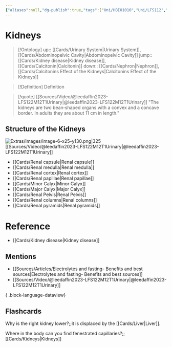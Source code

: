 ```yaml
---
{"aliases":null,"dg-publish":true,"tags":["Uni/HBIO1010","Uni/LFS112","flashcards/LFS112"],"permalink":"/cards/kidneys/","dgPassFrontmatter":true}
---
```


# Kidneys

> [!Ontology]
> up:: [[Cards/Urinary System\|Urinary System]], [[Cards/Abdominopelvic Cavity\|Abdominopelvic Cavity]]
> jump:: [[Cards/Kidney disease\|Kidney disease]], [[Cards/Calcitonin\|Calcitonin]]
> down:: [[Cards/Nephron\|Nephron]], [[Cards/Calcitonins Effect of the Kidneys\|Calcitonins Effect of the Kidneys]]

> [!Definition] Definition

> [!quote] [[Sources/Video/@leedaffin2023-LFS122M12T1Urinary\|@leedaffin2023-LFS122M12T1Urinary]]
> "The kidneys are two bean‐shaped organs with a convex and a concave border. In adults they are about 11 cm in length."

## Structure of the Kidneys

![Extras/Images/image-6-x25-y130.png|325](/img/user/Extras/Images/image-6-x25-y130.png)
[[Sources/Video/@leedaffin2023-LFS122M12T1Urinary\|@leedaffin2023-LFS122M12T1Urinary]]

- [[Cards/Renal capsule\|Renal capsule]]
- [[Cards/Renal medulla\|Renal medulla]]
- [[Cards/Renal cortex\|Renal cortex]]
- [[Cards/Renal papillae\|Renal papillae]]
- [[Cards/Minor Calyx\|Minor Calyx]]
- [[Cards/Major Calyx\|Major Calyx]]
- [[Cards/Renal Pelvis\|Renal Pelvis]]
- [[Cards/Renal columns\|Renal columns]]
- [[Cards/Renal pyramids\|Renal pyramids]]

# Reference

- [[Cards/Kidney disease\|Kidney disease]]

## Mentions

- [[Sources/Articles/Electrolytes and fasting- Benefits and best sources\|Electrolytes and fasting- Benefits and best sources]]
- [[Sources/Video/@leedaffin2023-LFS122M12T1Urinary\|@leedaffin2023-LFS122M12T1Urinary]]

{ .block-language-dataview}

## Flashcards

Why is the right kidney lower?;;it is displaced by the [[Cards/Liver\|Liver]].
<!--SR:!2024-05-30,24,250-->

Where in the body can you find fenestrated capillaries?;;[[Cards/Kidneys\|Kidneys]]
<!--SR:!2024-05-08,2,140-->